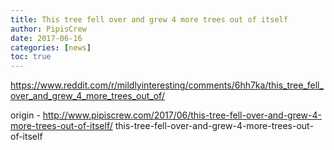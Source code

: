 ```yaml
---
title: This tree fell over and grew 4 more trees out of itself
author: PipisCrew
date: 2017-06-16
categories: [news]
toc: true
---
```


https://www.reddit.com/r/mildlyinteresting/comments/6hh7ka/this_tree_fell_over_and_grew_4_more_trees_out_of/

origin - http://www.pipiscrew.com/2017/06/this-tree-fell-over-and-grew-4-more-trees-out-of-itself/ this-tree-fell-over-and-grew-4-more-trees-out-of-itself